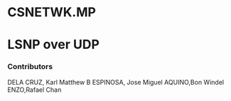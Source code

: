 # CSNETWK.MP

# LSNP over UDP




### Contributors
DELA CRUZ, Karl Matthew B
ESPINOSA, Jose Miguel
AQUINO,Bon Windel
ENZO,Rafael Chan